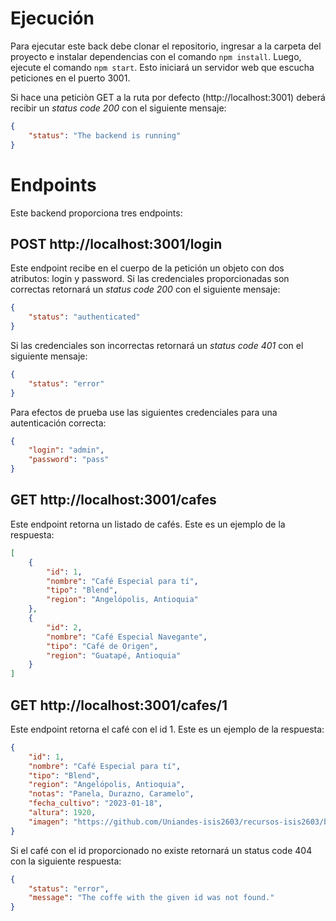 # Ejecución

Para ejecutar este back debe clonar el repositorio, ingresar a la carpeta del proyecto e instalar dependencias con el comando `npm install`. Luego, ejecute el comando `npm start`. Esto iniciará un servidor web que escucha peticiones en el puerto 3001.

Si hace una peticiòn GET a la ruta por defecto (http://localhost:3001) deberá recibir un _status code 200_ con el siguiente mensaje:

```JSON
{
    "status": "The backend is running"
}
```

# Endpoints

Este backend proporciona tres endpoints:

## POST http://localhost:3001/login

Este endpoint recibe en el cuerpo de la petición un objeto con dos atributos: login y password. Si las credenciales proporcionadas son correctas retornará un _status code 200_ con el siguiente mensaje:

```JSON
{
    "status": "authenticated"
}
```

Si las credenciales son incorrectas retornará un _status code 401_ con el siguiente mensaje:

```JSON
{
    "status": "error"
}
```

Para efectos de prueba use las siguientes credenciales para una autenticación correcta:

```JSON
{
    "login": "admin",
    "password": "pass"
}
```

## GET http://localhost:3001/cafes

Este endpoint retorna un listado de cafés. Este es un ejemplo de la respuesta:

```JSON
[
    {
        "id": 1,
        "nombre": "Café Especial para tí",
        "tipo": "Blend",
        "region": "Angelópolis, Antioquia"
    },
    {
        "id": 2,
        "nombre": "Café Especial Navegante",
        "tipo": "Café de Origen",
        "region": "Guatapé, Antioquia"
    }
]
```

## GET http://localhost:3001/cafes/1

Este endpoint retorna el café con el id 1. Este es un ejemplo de la respuesta:

```JSON
{
    "id": 1,
    "nombre": "Café Especial para tí",
    "tipo": "Blend",
    "region": "Angelópolis, Antioquia",
    "notas": "Panela, Durazno, Caramelo",
    "fecha_cultivo": "2023-01-18",
    "altura": 1920,
    "imagen": "https://github.com/Uniandes-isis2603/recursos-isis2603/blob/master/images/202310/p2_v1/cafe-especial-para-ti-cafe-colombiano_720x.png?raw=true"
}
```

Si el café con el id proporcionado no existe retornará un status code 404 con la siguiente respuesta:

```JSON
{
    "status": "error",
    "message": "The coffe with the given id was not found."
}
```
